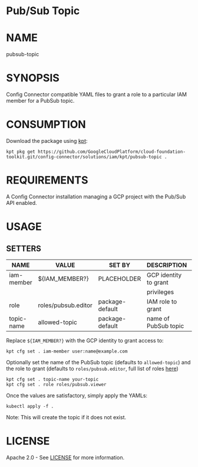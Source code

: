 Pub/Sub Topic
==================================================
# NAME
  pubsub-topic
# SYNOPSIS
  Config Connector compatible YAML files to grant a role to a particular IAM member for a PubSub topic.
# CONSUMPTION
  Download the package using [kpt](https://googlecontainertools.github.io/kpt/):
  ```
  kpt pkg get https://github.com/GoogleCloudPlatform/cloud-foundation-toolkit.git/config-connector/solutions/iam/kpt/pubsub-topic .
  ```
# REQUIREMENTS
  A Config Connector installation managing a GCP project with the Pub/Sub API enabled.
# USAGE
## SETTERS
|    NAME    |        VALUE        |     SET BY      |          DESCRIPTION           | COUNT |
|------------|---------------------|-----------------|--------------------------------|-------|
| iam-member | ${IAM_MEMBER?}      | PLACEHOLDER     | GCP identity to grant          | 1     |
|            |                     |                 | privileges                     |       |
| role       | roles/pubsub.editor | package-default | IAM role to grant              | 1     |
| topic-name | allowed-topic       | package-default | name of PubSub topic           | 2     |

  Replace `${IAM_MEMBER?}` with the GCP identity to grant access to:
  ```
  kpt cfg set . iam-member user:name@example.com
  ```
  Optionally set the name of the PubSub topic (defaults to `allowed-topic`) and
the role to grant (defaults to `roles/pubsub.editor`, full list of roles
[here](https://cloud.google.com/iam/docs/understanding-roles#pub-sub-roles))
  ```
  kpt cfg set . topic-name your-topic
  kpt cfg set . role roles/pubsub.viewer
  ```
  Once the values are satisfactory, simply apply the YAMLs:
  ```
  kubectl apply -f .
  ```
  Note: This will create the topic if it does not exist.
# LICENSE
  Apache 2.0 - See [LICENSE](/LICENSE) for more information.
